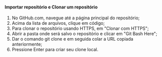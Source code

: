 #### Importar repositório e Clonar um repositório

1. No GitHub.com, navegue até a página principal do repositório;
2. Acima da lista de arquivos, clique em código;
3. Para clonar o repositório usando HTTPS, em "Clonar com HTTPS";
4. Abrir a pasta onde será salvo o repositório e clicar em "Git Bash Here";
5.  Dar o comando git clone e em seguida colar a URL copiada anteriormente;
6.  Pressione Enter para criar seu clone local.

